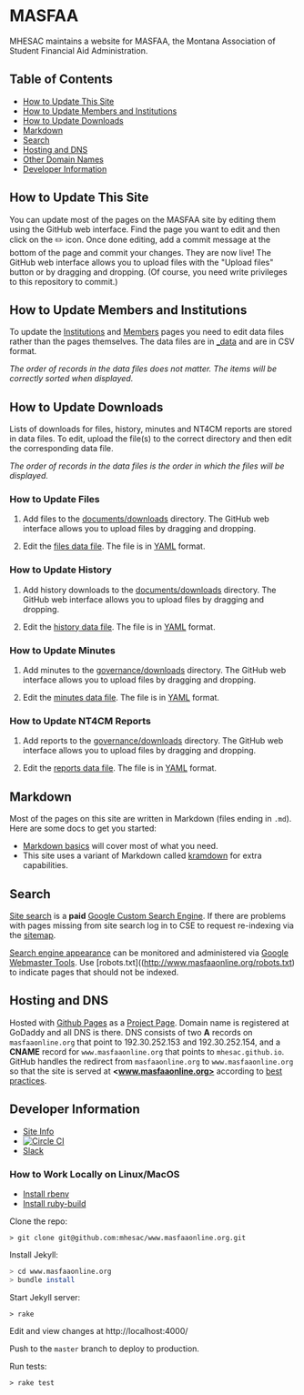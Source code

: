 # MASFAA

MHESAC maintains a website for MASFAA, the Montana Association of Student Financial Aid Administration.

## Table of Contents

- [How to Update This Site](#how-to-update-this-site)
- [How to Update Members and Institutions](#how-to-update-members-and-institutions)
- [How to Update Downloads](#how-to-update-downloads)
- [Markdown](#markdown)
- [Search](#search)
- [Hosting and DNS](#hosting-and-dns)
- [Other Domain Names](#other-domain-names)
- [Developer Information](#developer-information)

## How to Update This Site

You can update most of the pages on the MASFAA site by editing them using the GitHub web interface. Find the page you want to edit and then click on the :pencil2: icon. Once done editing, add a commit message at the bottom of the page and commit your changes. They are now live! The GitHub web interface allows you to upload files with the "Upload files" button or by dragging and dropping. (Of course, you need write privileges to this repository to commit.)

## How to Update Members and Institutions

To update the [Institutions](http://www.masfaaonline.org/institutions/) and [Members](http://www.masfaaonline.org/members/) pages you need to edit data files rather than the pages themselves. The data files are in [_data](_data) and are in CSV format.

*The order of records in the data files does not matter. The items will be correctly sorted when displayed.*

## How to Update Downloads

Lists of downloads for files, history, minutes and NT4CM reports are stored in data files. To edit, upload the file(s) to the correct directory and then edit the corresponding data file.

*The order of records in the data files is the order in which the files will be displayed.*

### How to Update Files

1. Add files to the [documents/downloads](documents/downloads) directory. The GitHub web interface allows you to upload files by dragging and dropping.

2. Edit the [files data file](_data/files.yml). The file is in [YAML](https://github.com/planetjekyll/quickrefs/blob/master/YAML.md) format.

### How to Update History

1. Add history downloads to the [documents/downloads](documents/downloads) directory. The GitHub web interface allows you to upload files by dragging and dropping.

2. Edit the [history data file](_data/history.yml). The file is in [YAML](https://github.com/planetjekyll/quickrefs/blob/master/YAML.md) format.

### How to Update Minutes

1. Add minutes to the [governance/downloads](governance/downloads) directory. The GitHub web interface allows you to upload files by dragging and dropping.

2. Edit the [minutes data file](_data/minutes.yml). The file is in [YAML](https://github.com/planetjekyll/quickrefs/blob/master/YAML.md) format.

### How to Update NT4CM Reports

1. Add reports to the [governance/downloads](governance/downloads) directory. The GitHub web interface allows you to upload files by dragging and dropping.

2. Edit the [reports data file](_data/reports.yml). The file is in [YAML](https://github.com/planetjekyll/quickrefs/blob/master/YAML.md) format.

## Markdown

Most of the pages on this site are written in Markdown (files ending in `.md`). Here are some docs to get you started:

- [Markdown basics](https://help.github.com/articles/markdown-basics/) will cover most of what you need.
- This site uses a variant of Markdown called [kramdown](http://kramdown.gettalong.org/quickref.html) for extra capabilities.

## Search

[Site search](http://www.masfaaonline.org/search) is a **paid** [Google Custom Search Engine](https://cse.google.com/cse/). If there are problems with pages missing from site search log in to CSE to request re-indexing via the [sitemap](http://www.masfaaonline.org/sitemap.xml).

[Search engine appearance](https://www.google.com/?gws_rd=ssl#q=site:www.masfaaonline.org) can be monitored and administered via [Google Webmaster Tools](https://www.google.com/webmasters/). Use [robots.txt]((http://www.masfaaonline.org/robots.txt) to indicate pages that should not be indexed.

## Hosting and DNS

Hosted with [Github Pages](https://pages.github.com/) as a [Project Page](https://help.github.com/articles/user-organization-and-project-pages/#project-pages). Domain name is registered at GoDaddy and all DNS is there. DNS consists of two **A** records on `masfaaonline.org` that point to 192.30.252.153 and 192.30.252.154, and a **CNAME** record for `www.masfaaonline.org` that points to `mhesac.github.io`. GitHub handles the redirect from `masfaaonline.org` to `www.masfaaonline.org` so that the site is served at **<www.masfaaonline.org>** according to [best practices](https://help.github.com/articles/about-custom-domains-for-github-pages-sites/).

## Developer Information

- [Site Info](http://www.masfaaonline.org/info)
- [![Circle CI](https://img.shields.io/circleci/project/mhesac/www.masfaaonline.org.svg)](https://circleci.com/gh/mhesac/www.masfaaonline.org)
- [Slack](https://safmt.slack.com/messages/ghpages/)

### How to Work Locally on Linux/MacOS

* [Install rbenv](https://github.com/rbenv/rbenv#installation)
* [Install ruby-build](https://github.com/rbenv/ruby-build#installation)

Clone the repo:
```
> git clone git@github.com:mhesac/www.masfaaonline.org.git
```

Install Jekyll:
```sh
> cd www.masfaaonline.org
> bundle install
```

Start Jekyll server:

```
> rake
```

Edit and view changes at http://localhost:4000/

Push to the `master` branch to deploy to production.

Run tests:

```
> rake test
```
